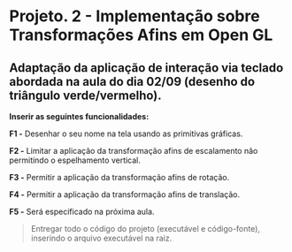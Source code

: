 # Projeto. 2 - Implementação sobre Transformações Afins em Open GL

## Adaptação da aplicação de interação via teclado abordada na aula do dia 02/09 (desenho do triângulo verde/vermelho).

**Inserir as seguintes funcionalidades:**

**F1 -** Desenhar o seu nome na tela usando as primitivas gráficas.

**F2 -** Limitar a aplicação da transformação afins de escalamento não permitindo o espelhamento vertical.

**F3 -** Permitir a aplicação da transformação afins de rotação.

**F4 -** Permitir a aplicação da transformação afins de translação.

**F5 -** Será especificado na próxima aula.

> Entregar todo o código do projeto (executável e código-fonte), inserindo o arquivo executável na raiz.